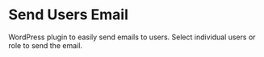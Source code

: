 # Send Users Email

WordPress plugin to easily send emails to users. Select individual users or role to send the email. 